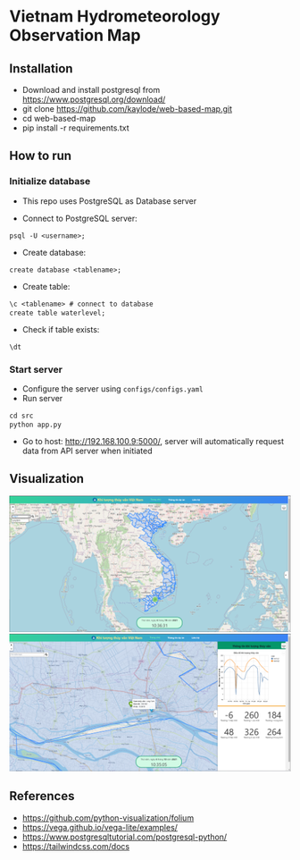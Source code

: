 # Vietnam Hydrometeorology Observation Map

## **Installation**

- Download and install postgresql from https://www.postgresql.org/download/
- git clone https://github.com/kaylode/web-based-map.git
- cd web-based-map
- pip install -r requirements.txt

## **How to run**

### **Initialize database**
- This repo uses PostgreSQL as Database server 

- Connect to PostgreSQL server:
```
psql -U <username>;
```

- Create database: 
```
create database <tablename>;
```

- Create table: 
```
\c <tablename> # connect to database
create table waterlevel;
```

- Check if table exists:
```
\dt
```

### **Start server**
- Configure the server using ```configs/configs.yaml```
- Run server
```
cd src
python app.py
```
- Go to host: http://192.168.100.9:5000/, server will automatically request data from API server when initiated

## **Visualization**
![](./assets/demo1.png)
![](./assets/demo2.png)

## **References**
- https://github.com/python-visualization/folium
- https://vega.github.io/vega-lite/examples/
- https://www.postgresqltutorial.com/postgresql-python/
- https://tailwindcss.com/docs
